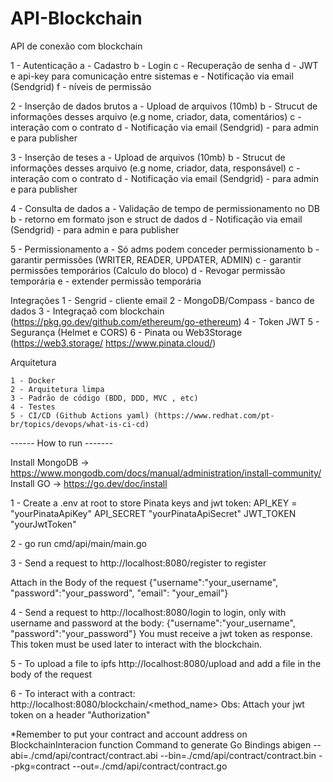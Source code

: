 # API-Blockchain
API de conexão com blockchain

1 - Autenticação
    a - Cadastro
    b - Login
    c - Recuperação de senha
    d - JWT e api-key para comunicação entre sistemas
    e - Notificação via email (Sendgrid)
    f - níveis de permissão

2 - Inserção de dados brutos
    a - Upload de arquivos (10mb)
    b - Strucut de informações desses arquivo (e.g nome, criador, data, comentários)
    c - interação com o contrato
    d - Notificação via email (Sendgrid) - para admin e para publisher

3 - Inserção de teses
    a - Upload de arquivos (10mb)
    b - Strucut de informações desses arquivo (e.g nome, criador, data, responsável)
    c - interação com o contrato
    d - Notificação via email (Sendgrid) - para admin e para publisher

4 - Consulta de dados
    a - Validação de tempo de permissionamento no DB
    b - retorno em formato json e struct de dados
    d - Notificação via email (Sendgrid) - para admin e para publisher

5 - Permissionamento
    a - Só adms podem conceder permissionamento
    b - garantir permissões (WRITER, READER, UPDATER, ADMIN)
    c - garantir permissões temporários (Calculo do bloco)
    d - Revogar permissão temporária
    e - extender permissão temporária


Integrações
    1 - Sengrid - cliente email
    2 - MongoDB/Compass - banco de dados
    3 - Integraçaõ com blockchain (https://pkg.go.dev/github.com/ethereum/go-ethereum)
    4 - Token JWT
    5 - Segurança (Helmet e CORS)
    6 - Pinata ou Web3Storage (https://web3.storage/ https://www.pinata.cloud/)

Arquitetura

    1 - Docker
    2 - Arquitetura limpa 
    3 - Padrão de código (BDD, DDD, MVC , etc)
    4 - Testes
    5 - CI/CD (Github Actions yaml) (https://www.redhat.com/pt-br/topics/devops/what-is-ci-cd)



------ How to run -------

Install MongoDB -> https://www.mongodb.com/docs/manual/administration/install-community/
Install GO -> https://go.dev/doc/install

1 - Create a .env at root to store Pinata keys and jwt token:
API_KEY = "yourPinataApiKey"
API_SECRET "yourPinataApiSecret"
JWT_TOKEN "yourJwtToken"

2 - go run cmd/api/main/main.go

3 - Send a request to http://localhost:8080/register to register

Attach in the Body of the request
{"username":"your_username", "password":"your_password", "email": "your_email"}

4 - Send a request to http://localhost:8080/login to login, only with username and password at the body:
{"username":"your_username", "password":"your_password"}
You must receive a jwt token as response. This token must be used later to interact with the blockchain.

5 - To upload a file to ipfs http://localhost:8080/upload and add a file in the body of the request

6 - To interact with a contract: http://localhost:8080/blockchain/<method_name>
Obs: Attach your jwt token on a header "Authorization"

*Remember to put your contract and account address on BlockchainInteracion function
Command to generate Go Bindings
abigen --abi=./cmd/api/contract/contract.abi --bin=./cmd/api/contract/contract.bin --pkg=contract --out=./cmd/api/contract/contract.go
